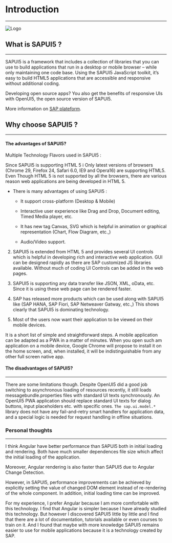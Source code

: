 # Introduction

---

![Logo](/doc/SAPUI5/logo.PNG)


## What is SAPUI5 ?
---
SAPUI5 is a framework that includes a collection of libraries that you can use to build applications that run in a desktop or mobile browser – while only maintaining one code base. Using the SAPUI5 JavaScript toolkit, it’s easy to build HTML5 applications that are accessible and responsive without additional coding.  
  
Developing open source apps? You also get the benefits of responsive UIs with OpenUI5, the open source version of SAPUI5.

More information on [SAP plateform](https://developers.sap.com/topics/ui5.html).

## Why choose SAPUI5 ?
---

#### The advantages of SAPUI5?


Multiple Technology Flavors used in SAPUI5 :

Since SAPUI5 is supporting HTML 5 i
Only latest versions of browsers (Chrome 29, Firefox 24, Safari 6.0, IE9 and Opera16) are supporting HTML5. Even Though HTML 5 is not supported by all the browsers, there are various reason web applications are being developed in HTML 5.

- There is many advantages of using SAPUI5 :  

    - It support cross-platform (Desktop & Mobile)  

    - Interactive user experience like Drag and Drop, Document editing, Timed Media player, etc.  
    
    - It has new tag Canvas, SVG which is helpful in animation or graphical representation (Chart, Flow Diagram, etc.,)  

    - Audio/Video support.


2.  SAPUI5 is extended from HTML 5 and provides several UI controls which is helpful in developing rich and interactive web application. GUI can be designed rapidly as there are SAP customized JS libraries available. Without much of coding UI Controls can be added in the web pages.

3.  SAPUI5 is supporting any data transfer like JSON, XML, oData, etc. Since it is using these web page can be rendered faster.

4.  SAP has released more products which can be used along with SAPUI5 like (SAP HANA, SAP Fiori, SAP Netweaver Gatway, etc.,) This shows clearly that       SAPUI5 is dominating technology.

5.  Most of the users now want their application to be viewed on their mobile devices.

It is a short list of simple and straightforward steps. A mobile application can be adapted as a PWA in a matter of minutes. When you open such am application on a mobile device, Google Chrome will propose to install it on the home screen, and, when installed, it will be indistinguishable from any other full screen native app.

#### The disadvantages of SAPUI5?
---
There are some limitations though. Despite OpenUI5 did a good job switching to asynchronous loading of resources recently, it still loads messagebundle.properties files with standard UI texts synchronously. An OpenUI5 PWA application should replace standard UI texts for dialog buttons, input placeholders etc. with specific ones. `The sap.ui.model.* `library does not have any fail-and-retry smart handlers for application data, and a special logic is needed for request handling in offline situations.

### Personal thoughts

---

I think Angular have better performance than SAPUI5 both in initial loading and rendering. Both have much smaller dependences file size which affect the initial loading of the application. 

Moreover, Angular rendering is also faster than SAPUI5 due to Angular Change Detection.

However, in SAPUI5, performance improvements can be achieved by explicitly setting the value of changed DOM element instead of re-rendering of the whole component. In addition, initial loading time can be improved.   


For my experience, I prefer Angular because I am more comfortable with this technology. I find that Angular is simpler because I have already studied this technology. But however I discovered SAPUI5 little by little and I find that there are a lot of documentation, tutorials available or even courses to train on it. And I found that maybe with more knowledge SAPUI5 remains easier to use for mobile applications because it is a technology created by SAP.